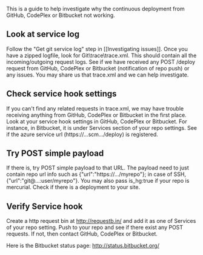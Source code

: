 This is a guide to help investigate why the continuous deployment from GitHub, CodePlex or Bitbucket not working. 

## Look at service log  

Follow the "Get git service log" step in [[Investigating issues]].   Once you have a zipped logfile, look for Git\trace\trace.xml.  This should contain all the incoming/outgoing request logs.  See if we have received any POST /deploy request from GitHub, CodePlex or Bitbucket (notification of repo push) or any issues.   You may share us that trace.xml and we can help investigate.    

## Check service hook settings

If you can't find any related requests in trace.xml, we may have trouble receiving anything from GitHub, CodePlex or Bitbucket in the first place.  Look at your service hook settings in GitHub, CodePlex or Bitbucket.  For instance, in Bitbucket, it is under Services section of your repo settings. See if the azure service url (https://...scm.../deploy) is registered.

## Try POST simple payload

If there is, try POST simple payload to that URL.   The payload need to just contain repo url info such as {"url":"https://.../myrepo"}; in case of SSH, {"url":"git@...:user/myrepo"}.   You may also pass is_hg:true if your repo is mercurial.  Check if there is a deployment to your site.

## Verify Service hook

Create a http request bin at http://requestb.in/ and add it as one of Services of your repo setting.  Push to your repo and see if there exist any POST requests.  If not, then contact GitHub, CodePlex or Bitbucket.

Here is the Bitbucket status page: http://status.bitbucket.org/